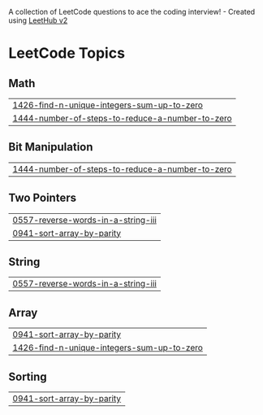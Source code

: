 A collection of LeetCode questions to ace the coding interview! - Created using [LeetHub v2](https://github.com/arunbhardwaj/LeetHub-2.0)
<!---LeetCode Topics Start-->
# LeetCode Topics
## Math
|  |
| ------- |
| [1426-find-n-unique-integers-sum-up-to-zero](https://github.com/VamshiKrishna660/LeetCode/tree/master/1426-find-n-unique-integers-sum-up-to-zero) |
| [1444-number-of-steps-to-reduce-a-number-to-zero](https://github.com/VamshiKrishna660/LeetCode/tree/master/1444-number-of-steps-to-reduce-a-number-to-zero) |
## Bit Manipulation
|  |
| ------- |
| [1444-number-of-steps-to-reduce-a-number-to-zero](https://github.com/VamshiKrishna660/LeetCode/tree/master/1444-number-of-steps-to-reduce-a-number-to-zero) |
## Two Pointers
|  |
| ------- |
| [0557-reverse-words-in-a-string-iii](https://github.com/VamshiKrishna660/LeetCode/tree/master/0557-reverse-words-in-a-string-iii) |
| [0941-sort-array-by-parity](https://github.com/VamshiKrishna660/LeetCode/tree/master/0941-sort-array-by-parity) |
## String
|  |
| ------- |
| [0557-reverse-words-in-a-string-iii](https://github.com/VamshiKrishna660/LeetCode/tree/master/0557-reverse-words-in-a-string-iii) |
## Array
|  |
| ------- |
| [0941-sort-array-by-parity](https://github.com/VamshiKrishna660/LeetCode/tree/master/0941-sort-array-by-parity) |
| [1426-find-n-unique-integers-sum-up-to-zero](https://github.com/VamshiKrishna660/LeetCode/tree/master/1426-find-n-unique-integers-sum-up-to-zero) |
## Sorting
|  |
| ------- |
| [0941-sort-array-by-parity](https://github.com/VamshiKrishna660/LeetCode/tree/master/0941-sort-array-by-parity) |
<!---LeetCode Topics End-->